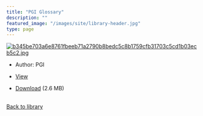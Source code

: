 ```yaml
---
title: "PGI Glossary"
description: ""
featured_image: "/images/site/library-header.jpg"
type: page
---
```


<a href="https://drive.google.com/uc?export=view&id=1QlbdA7Dj3C5RBA2TK4RZLyNM87XD7Bkp" target="_blank">![b345be703a6e8761fbeeb71a2790b8bedc5c8b1759cfb31703c5cd1b03ecb5c2.jpg](https://drive.google.com/uc?export=view&id=1E-QdMyfjoIZ70c7lSpui8YdEZ3zx4D_o)</a>
* Author: PGI
* <a href="https://drive.google.com/uc?export=view&id=1QlbdA7Dj3C5RBA2TK4RZLyNM87XD7Bkp" target="_blank">View</a>

* [Download](https://drive.google.com/uc?export=download&id=1QlbdA7Dj3C5RBA2TK4RZLyNM87XD7Bkp) (2.6 MB)

<br />[Back to library](/library/)
